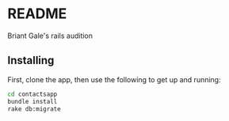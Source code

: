 # README

Briant Gale's rails audition

## Installing

First, clone the app, then use the following to get up and running:

```sh
cd contactsapp
bundle install
rake db:migrate
```
